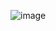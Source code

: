 ![image](https://github.com/berat0159/Recipes-App/assets/101979200/3ee94564-cfc9-4b45-b9c6-87fb900165a6)

